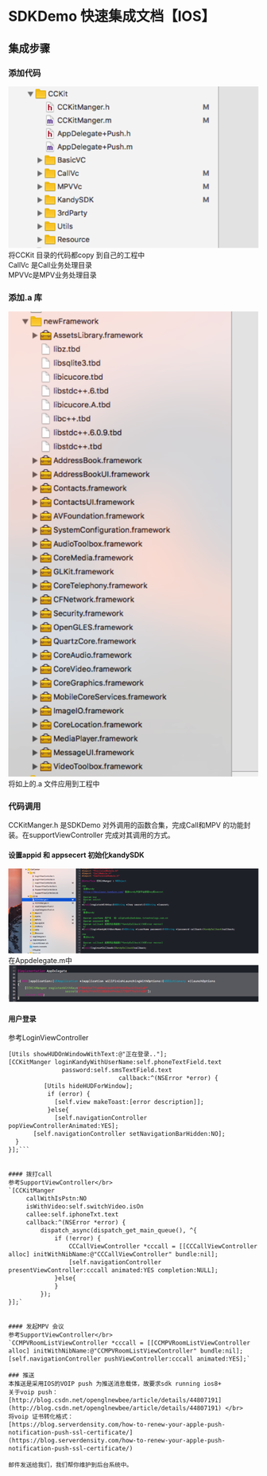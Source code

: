 # SDKDemo 快速集成文档【IOS】


## 集成步骤

### 添加代码
![](./doc/1.png)
将CCKit 目录的代码都copy 到自己的工程中<br>
CallVc 是Call业务处理目录<br>
MPVVc是MPV业务处理目录<br>

### 添加.a 库
![](./doc/2.png)
将如上的.a 文件应用到工程中

### 代码调用
CCKitManger.h 是SDKDemo 对外调用的函数合集，完成Call和MPV 的功能封装。在supportViewController 完成对其调用的方式。
#### 设置appid 和 appsecert 初始化kandySDK
![](./doc/3.png)
在Appdelegate.m中
![](./doc/4.png)


#### 用户登录
参考LoginViewController</br>
```oc 
[Utils showHUDOnWindowWithText:@"正在登录.."];  
[CCKitManger loginKandyWithUserName:self.phoneTextField.text
               password:self.smsTextField.text
                               callback:^(NSError *error) {  
          [Utils hideHUDForWindow];  
           if (error) {  
             [self.view makeToast:[error description]];  
           }else{  
             [self.navigationController popViewControllerAnimated:YES];  
       [self.navigationController setNavigationBarHidden:NO];  
  }
}];```


#### 拨打call
参考SupportViewController</br>
`[CCKitManger
     callWithIsPstn:NO
     isWithVideo:self.switchVideo.isOn
     callee:self.iphoneTxt.text
     callback:^(NSError *error) {
         dispatch_async(dispatch_get_main_queue(), ^{
             if (!error) {
                 CCCallViewController *cccall = [[CCCallViewController alloc] initWithNibName:@"CCCallViewController" bundle:nil];
                 [self.navigationController presentViewController:cccall animated:YES completion:NULL];
             }else{
             }
         });
}];`


#### 发起MPV 会议
参考SupportViewController</br>
`CCMPVRoomListViewController *cccall = [[CCMPVRoomListViewController alloc] initWithNibName:@"CCMPVRoomListViewController" bundle:nil];
[self.navigationController pushViewController:cccall animated:YES];`

### 推送
本推送是采用IOS的VOIP push 为推送消息载体，故要求sdk running ios8+
关于voip push：[http://blog.csdn.net/openglnewbee/article/details/44807191](http://blog.csdn.net/openglnewbee/article/details/44807191) </br>
将voip 证书转化格式：
[https://blog.serverdensity.com/how-to-renew-your-apple-push-notification-push-ssl-certificate/](https://blog.serverdensity.com/how-to-renew-your-apple-push-notification-push-ssl-certificate/)

邮件发送给我们，我们帮你维护到后台系统中。







